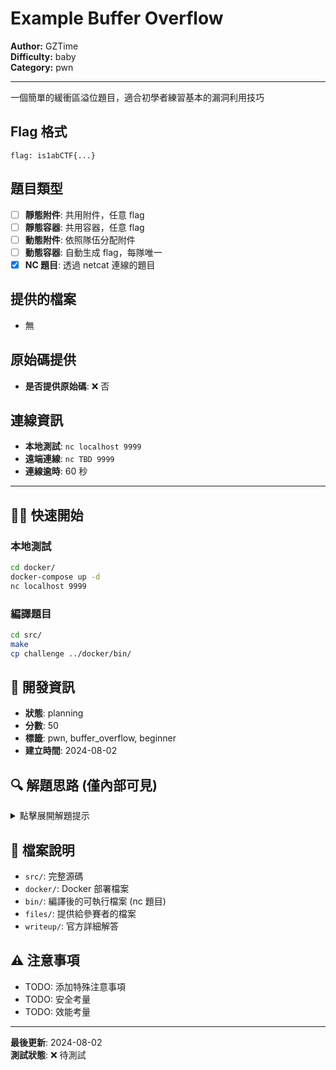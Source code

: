 # Example Buffer Overflow

**Author:** GZTime  
**Difficulty:** baby  
**Category:** pwn

---

一個簡單的緩衝區溢位題目，適合初學者練習基本的漏洞利用技巧

## Flag 格式
```
flag: is1abCTF{...}
```

## 題目類型
- [ ] **靜態附件**: 共用附件，任意 flag
- [ ] **靜態容器**: 共用容器，任意 flag  
- [ ] **動態附件**: 依照隊伍分配附件
- [ ] **動態容器**: 自動生成 flag，每隊唯一
- [x] **NC 題目**: 透過 netcat 連線的題目

## 提供的檔案
- 無

## 原始碼提供
- **是否提供原始碼**: ❌ 否

## 連線資訊
- **本地測試**: `nc localhost 9999`
- **遠端連線**: `nc TBD 9999`
- **連線逾時**: 60 秒

---

## 🏃‍♂️ 快速開始

### 本地測試
```bash
cd docker/
docker-compose up -d
nc localhost 9999
```

### 編譯題目
```bash
cd src/
make
cp challenge ../docker/bin/
```

## 🔧 開發資訊

- **狀態**: planning
- **分數**: 50
- **標籤**: pwn, buffer_overflow, beginner
- **建立時間**: 2024-08-02

## 🔍 解題思路 (僅內部可見)

<details>
<summary>點擊展開解題提示</summary>

1. TODO: 第一步提示
2. TODO: 第二步提示  
3. TODO: 第三步提示

**實際 Flag**: `is1abCTF{TODO_actual_flag_here}`

</details>

## 📁 檔案說明

- `src/`: 完整源碼
- `docker/`: Docker 部署檔案
- `bin/`: 編譯後的可執行檔案 (nc 題目)
- `files/`: 提供給參賽者的檔案
- `writeup/`: 官方詳細解答

## ⚠️ 注意事項

- TODO: 添加特殊注意事項
- TODO: 安全考量
- TODO: 效能考量

---
**最後更新**: 2024-08-02  
**測試狀態**: ❌ 待測試